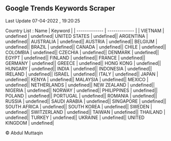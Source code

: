 

## Google Trends Keywords Scraper 
 
Last Update 07-04-2022 , 19:20:25

Country List :
 Name  | Keyword |
| ------------- | ------------- |
| VIETNAM | undefined |
undefined| UNITED STATES | undefined|| ARGENTINA | undefined|| AUSTRALIA | undefined|| AUSTRIA | undefined|| BELGIUM | undefined|| BRAZIL | undefined|| CANADA | undefined|| CHILE | undefined|| COLOMBIA | undefined|| CZECHIA | undefined|| DENMARK | undefined|| EGYPT | undefined|| FINLAND | undefined|| FRANCE | undefined|| GERMANY | undefined|| GREECE | undefined|| HONG KONG | undefined|| HUNGARY | undefined|| INDIA | undefined|| INDONESIA | undefined|| IRELAND | undefined|| ISRAEL | undefined|| ITALY | undefined|| JAPAN | undefined|| KENYA | undefined|| MALAYSIA | undefined|| MEXICO | undefined|| NETHERLANDS | undefined|| NEW ZEALAND | undefined|| NIGERIA | undefined|| NORWAY | undefined|| PHILIPPINES | undefined|| POLAND | undefined|| PORTUGAL | undefined|| ROMANIA | undefined|| RUSSIA | undefined|| SAUDI ARABIA | undefined|| SINGAPORE | undefined|| SOUTH AFRICA | undefined|| SOUTH KOREA | undefined|| SWEDEN | undefined|| SWITZERLAND | undefined|| TAIWAN | undefined|| THAILAND | undefined|| TURKEY | undefined|| UKRAINE | undefined|| UNITED KINGDOM | undefined|


© Abdul Muttaqin 
